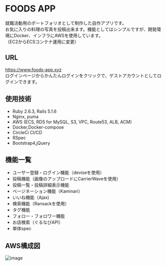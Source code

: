 # FOODS APP

就職活動用のポートフォリオとして制作した自作アプリです。<br>
お気に入りの料理の写真を投稿出来ます。機能としてはシンプルですが、開発環境にDocker、インフラにAWSを使用しています。<br>
（EC2からECSコンテナ運用に変更）

## URL
https://www.foods-app.xyz<br>
ログインページからかんたんログインをクリックで、ゲストアカウントとしてログインできます。

## 使用技術
* Ruby 2.6.3, Rails 5.1.6
* Nginx, puma
* AWS (ECS, RDS for MySQL, S3, VPC, Route53, ALB, ACM)
* Docker,Docker-compose
* CircleCi CI/CD
* RSpec
* Bootstrap4,jQuery

## 機能一覧
* ユーザー登録・ログイン機能（deviseを使用）
* 投稿機能（画像のアップロードにCarrierWaveを使用）
* 投稿一覧・投稿詳細表示機能
* ページネーション機能（Kaminari）
* いいね機能（Ajax)
* 検索機能（Ransackを使用）
* タグ機能
* フォロー・フォロワー機能
* お店検索（ぐるなびAPI）
* 単体spec

## AWS構成図
<!-- ![image](https://user-images.githubusercontent.com/59563038/83327203-2151a300-a2b5-11ea-9114-3c7302103dfa.png) -->
![image](https://user-images.githubusercontent.com/59563038/91187398-16c76e00-e72b-11ea-9690-71d23ad63f3a.png)
